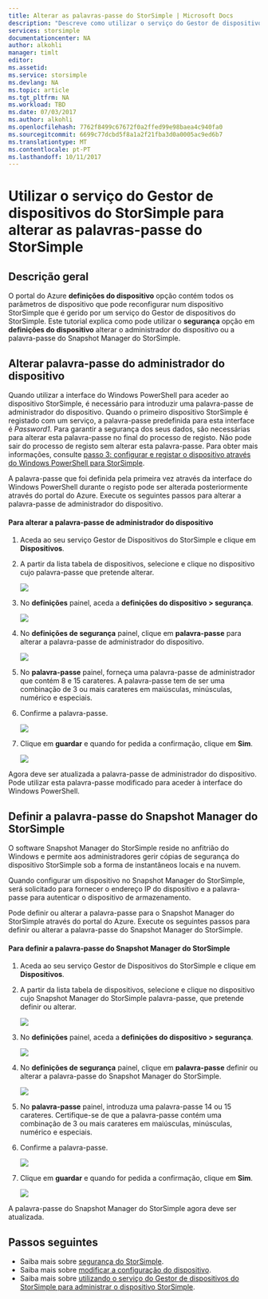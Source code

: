 ```yaml
---
title: Alterar as palavras-passe do StorSimple | Microsoft Docs
description: "Descreve como utilizar o serviço do Gestor de dispositivos do StorSimple para alterar o seu dispositivo e Snapshot Manager do StorSimple administrador palavras-passe."
services: storsimple
documentationcenter: NA
author: alkohli
manager: timlt
editor: 
ms.assetid: 
ms.service: storsimple
ms.devlang: NA
ms.topic: article
ms.tgt_pltfrm: NA
ms.workload: TBD
ms.date: 07/03/2017
ms.author: alkohli
ms.openlocfilehash: 7762f8499c67672f0a2ffed99e98baea4c940fa0
ms.sourcegitcommit: 6699c77dcbd5f8a1a2f21fba3d0a0005ac9ed6b7
ms.translationtype: MT
ms.contentlocale: pt-PT
ms.lasthandoff: 10/11/2017
---
```

# <a name="use-the-storsimple-device-manager-service-to-change-your-storsimple-passwords"></a>Utilizar o serviço do Gestor de dispositivos do StorSimple para alterar as palavras-passe do StorSimple

## <a name="overview"></a>Descrição geral
O portal do Azure **definições do dispositivo** opção contém todos os parâmetros de dispositivo que pode reconfigurar num dispositivo StorSimple que é gerido por um serviço do Gestor de dispositivos do StorSimple. Este tutorial explica como pode utilizar o **segurança** opção em **definições do dispositivo** alterar o administrador do dispositivo ou a palavra-passe do Snapshot Manager do StorSimple.

## <a name="change-the-device-administrator-password"></a>Alterar palavra-passe do administrador do dispositivo
Quando utilizar a interface do Windows PowerShell para aceder ao dispositivo StorSimple, é necessário para introduzir uma palavra-passe de administrador do dispositivo. Quando o primeiro dispositivo StorSimple é registado com um serviço, a palavra-passe predefinida para esta interface é *Password1*. Para garantir a segurança dos seus dados, são necessárias para alterar esta palavra-passe no final do processo de registo. Não pode sair do processo de registo sem alterar esta palavra-passe. Para obter mais informações, consulte [passo 3: configurar e registar o dispositivo através do Windows PowerShell para StorSimple](storsimple-8000-deployment-walkthrough-u2.md#step-3-configure-and-register-the-device-through-windows-powershell-for-storsimple).

A palavra-passe que foi definida pela primeira vez através da interface do Windows PowerShell durante o registo pode ser alterada posteriormente através do portal do Azure. Execute os seguintes passos para alterar a palavra-passe de administrador do dispositivo.

#### <a name="to-change-the-device-administrator-password"></a>Para alterar a palavra-passe de administrador do dispositivo
1. Aceda ao seu serviço Gestor de Dispositivos do StorSimple e clique em **Dispositivos**.

2. A partir da lista tabela de dispositivos, selecione e clique no dispositivo cujo palavra-passe que pretende alterar.

    ![](./media/storsimple-8000-change-passwords/changepwd1.png)

3. No **definições** painel, aceda a **definições do dispositivo > segurança**.

    ![](./media/storsimple-8000-change-passwords/changepwd2.png)

4. No **definições de segurança** painel, clique em **palavra-passe** para alterar a palavra-passe de administrador do dispositivo.

    ![](./media/storsimple-8000-change-passwords/changepwd3.png)

5. No **palavra-passe** painel, forneça uma palavra-passe de administrador que contém 8 e 15 carateres. A palavra-passe tem de ser uma combinação de 3 ou mais carateres em maiúsculas, minúsculas, numérico e especiais.

6. Confirme a palavra-passe.

    ![](./media/storsimple-8000-change-passwords/changepwd4.png)

7. Clique em **guardar** e quando for pedida a confirmação, clique em **Sim**.

    ![](./media/storsimple-8000-change-passwords/changepwd6.png)

Agora deve ser atualizada a palavra-passe de administrador do dispositivo. Pode utilizar esta palavra-passe modificado para aceder à interface do Windows PowerShell.

## <a name="set-the-storsimple-snapshot-manager-password"></a>Definir a palavra-passe do Snapshot Manager do StorSimple
O software Snapshot Manager do StorSimple reside no anfitrião do Windows e permite aos administradores gerir cópias de segurança do dispositivo StorSimple sob a forma de instantâneos locais e na nuvem.

Quando configurar um dispositivo no Snapshot Manager do StorSimple, será solicitado para fornecer o endereço IP do dispositivo e a palavra-passe para autenticar o dispositivo de armazenamento.

Pode definir ou alterar a palavra-passe para o Snapshot Manager do StorSimple através do portal do Azure. Execute os seguintes passos para definir ou alterar a palavra-passe do Snapshot Manager do StorSimple.

#### <a name="to-set-the-storsimple-snapshot-manager-password"></a>Para definir a palavra-passe do Snapshot Manager do StorSimple
1. Aceda ao seu serviço Gestor de Dispositivos do StorSimple e clique em **Dispositivos**.

2. A partir da lista tabela de dispositivos, selecione e clique no dispositivo cujo Snapshot Manager do StorSimple palavra-passe, que pretende definir ou alterar.

     ![](./media/storsimple-8000-change-passwords/changepwd1.png)

3. No **definições** painel, aceda a **definições do dispositivo > segurança**.

     ![](./media/storsimple-8000-change-passwords/changepwd2.png)

4. No **definições de segurança** painel, clique em **palavra-passe** definir ou alterar a palavra-passe do Snapshot Manager do StorSimple.

     ![](./media/storsimple-8000-change-passwords/changepwd3.png) 

5. No **palavra-passe** painel, introduza uma palavra-passe 14 ou 15 carateres. Certifique-se de que a palavra-passe contém uma combinação de 3 ou mais carateres em maiúsculas, minúsculas, numérico e especiais.

6. Confirme a palavra-passe.

     ![](./media/storsimple-8000-change-passwords/changepwd5.png)

7. Clique em **guardar** e quando for pedida a confirmação, clique em **Sim**.

     ![](./media/storsimple-8000-change-passwords/changepwd6.png)

A palavra-passe do Snapshot Manager do StorSimple agora deve ser atualizada.

## <a name="next-steps"></a>Passos seguintes
* Saiba mais sobre [segurança do StorSimple](storsimple-8000-security.md).
* Saiba mais sobre [modificar a configuração do dispositivo](storsimple-8000-modify-device-config.md).
* Saiba mais sobre [utilizando o serviço do Gestor de dispositivos do StorSimple para administrar o dispositivo StorSimple](storsimple-8000-manager-service-administration.md).

